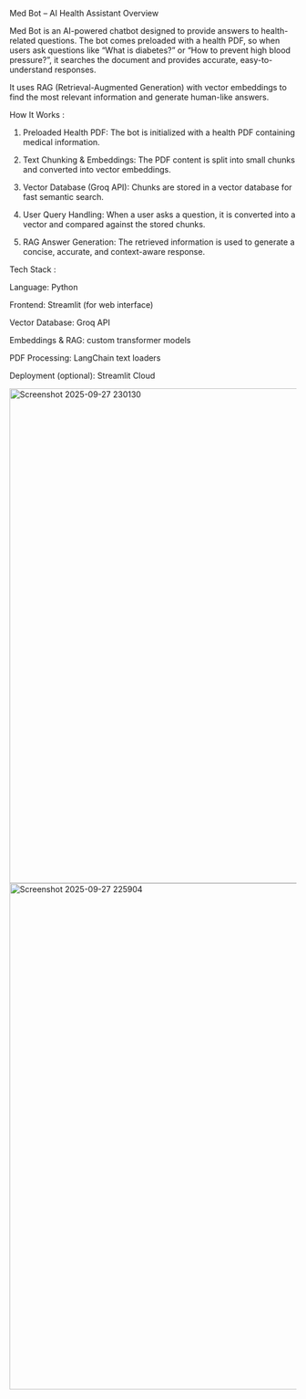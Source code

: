 Med Bot – AI Health Assistant
Overview

Med Bot is an AI-powered chatbot designed to provide answers to health-related questions. The bot comes preloaded with a health PDF, so when users ask questions like “What is diabetes?” or “How to prevent high blood pressure?”, it searches the document and provides accurate, easy-to-understand responses.

It uses RAG (Retrieval-Augmented Generation) with vector embeddings to find the most relevant information and generate human-like answers.

How It Works :

1. Preloaded Health PDF: The bot is initialized with a health PDF containing medical information.

2. Text Chunking & Embeddings: The PDF content is split into small chunks and converted into vector embeddings.

3. Vector Database (Groq API): Chunks are stored in a vector database for fast semantic search.

4. User Query Handling: When a user asks a question, it is converted into a vector and compared against the stored chunks.

5. RAG Answer Generation: The retrieved information is used to generate a concise, accurate, and context-aware response.

Tech Stack :

Language: Python

Frontend: Streamlit (for web interface)

Vector Database: Groq API

Embeddings & RAG: custom transformer models

PDF Processing:  LangChain text loaders

Deployment (optional): Streamlit Cloud 

<img width="1404" height="867" alt="Screenshot 2025-09-27 230130" src="https://github.com/user-attachments/assets/15cd8cd1-cb3b-4b9e-87ed-549b30d1aae9" />

<img width="1672" height="887" alt="Screenshot 2025-09-27 225904" src="https://github.com/user-attachments/assets/1d7c9edf-7ce1-4db9-abe4-753d87f459e9" />



